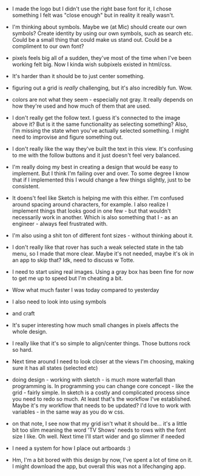 * I made the logo but I didn't use the right base font for it, I chose something I felt was "close enough" but in reality it really wasn't.
* I'm thinking about symbols. Maybe we (at Mic) should create our own symbols? Create identity by using our own symbols, such as search etc. Could be a small thing that could make us stand out. Could be a compliment to our own font?

* pixels feels big all of a sudden, they've most of the time when I've been working felt big. Now I kinda wish subpixels existed in  html/css.
* It's harder than it should be to just center something.

* figuring out a grid is _really_ challenging, but it's also incredibly fun. Wow.

* colors are not what they seem - especially not gray. It really depends on how they're used and how much of them that are used.

* I don't really get the follow text. I guess it's connected to the image above it? But is it the same functionality as selecting something? Also, I'm missing the state when you've actually selected something. I might need to improvise and figure something out.

* I don't really like the way they've built the text in this view. It's confusing to me with the follow buttons and it just doesn't feel very balanced.

* I'm really doing my best in creating a design that would be easy to implement. But I think I'm failing over and over. To some degree I know that if I implemented this I would change a few things slightly, just to be consistent.
 * It doens't feel like Sketch is helping me with this either. I'm confused around spacing around characters, for example. I also realize I implement things that looks good in one few - but that wouldn't necessarily work in another. Which is also something that I - as an engineer - always feel frustrated with.
 * I'm also using a shit ton of different font sizes - without thinking about it.
* I don't really like that rover has such a weak selected state in the tab menu, so I made that more clear. Maybe it's not needed, maybe it's ok in an app to skip that? Idk, need to discuss w Totte.

* I need to start using real images. Using a gray box has been fine for now to get me up to speed but I'm cheating a bit.
* Wow what much faster I was today compared to yesterday
* I also need to look into using symbols
* and craft
* It's super interesting how much small changes in pixels affects the whole design.
* I really like that it's so simple to align/center things. Those buttons rock so hard.
* Next time around I need to look closer at the views I'm choosing, making sure it has all states (selected etc)

* doing design - working with sketch - is much more waterfall than programming is. In programming you can change core concept - like the grid - fairly simple. In sketch is a costly and complicated process since you need to redo so much. At least that's the workflow I've established. Maybe it's my workflow that needs to be updated? I'd love to work with variables - in the same way as you do w css.
* on that note, I see now that my grid isn't what it should be... it's a little bit too slim meaning the word 'TV Shows' needs to rows with the font size I like. Oh well. Next time I'll start wider and go slimmer if needed

* I need a system for how I place out artboards :)

* Hm, I'm a bit bored with this design by now, I've spent a lot of time on it. I might download the app, but overall this was not a lifechanging app.

